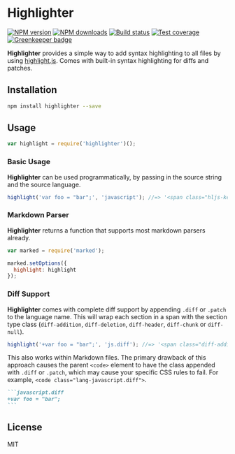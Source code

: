 # Highlighter

[![NPM version][npm-image]][npm-url]
[![NPM downloads][downloads-image]][downloads-url]
[![Build status][travis-image]][travis-url]
[![Test coverage][coveralls-image]][coveralls-url]
[![Greenkeeper badge](https://badges.greenkeeper.io/blakeembrey/highlighter.svg)](https://greenkeeper.io/)

**Highlighter** provides a simple way to add syntax highlighting to all files by using [highlight.js](https://github.com/isagalaev/highlight.js). Comes with built-in syntax highlighting for diffs and patches.

## Installation

```sh
npm install highlighter --save
```

## Usage

```js
var highlight = require('highlighter')();
```

### Basic Usage

**Highlighter** can be used programmatically, by passing in the source string and the source language.

```js
highlight('var foo = "bar";', 'javascript'); //=> '<span class="hljs-keyword">var</span> foo = <span class="hljs-string">"bar"</span>'
```

### Markdown Parser

**Highlighter** returns a function that supports most markdown parsers already.

```js
var marked = require('marked');

marked.setOptions({
  highlight: highlight
});
```

### Diff Support

**Highlighter** comes with complete diff support by appending `.diff` or `.patch` to the language name. This will wrap each section in a span with the section type class (`diff-addition`, `diff-deletion`, `diff-header`, `diff-chunk` or `diff-null`).

```js
highlight('+var foo = "bar";', 'js.diff'); //=> '<span class="diff-addition"><span class="hljs-keyword">var</span> foo = <span class="hljs-string">"bar"</span>;</span>'
```

This also works within Markdown files. The primary drawback of this approach causes the parent `<code>` element to have the class appended with `.diff` or `.patch`, which may cause your specific CSS rules to fail. For example, `<code class="lang-javascript.diff">`.

~~~markdown
```javascript.diff
+var foo = "bar";
```
~~~

## License

MIT

[npm-image]: https://img.shields.io/npm/v/highlighter.svg?style=flat
[npm-url]: https://npmjs.org/package/highlighter
[downloads-image]: https://img.shields.io/npm/dm/highlighter.svg?style=flat
[downloads-url]: https://npmjs.org/package/highlighter
[travis-image]: https://img.shields.io/travis/blakeembrey/highlighter.svg?style=flat
[travis-url]: https://travis-ci.org/blakeembrey/highlighter
[coveralls-image]: https://img.shields.io/coveralls/blakeembrey/highlighter.svg?style=flat
[coveralls-url]: https://coveralls.io/r/blakeembrey/highlighter?branch=master
